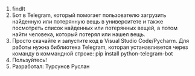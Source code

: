1. findIt
2. Бот в Telegram, который помогает пользователю загрузить найденную или потерянную вещь в университете и также посмотреть список найденных или потерянных вещей, а потом найти человека, который потерял или нашел вещь.
3. Просто скачайте и запустите код в Visual Studio Code/Pycharm. Для работы нужна библиотека Telegram, которая устанавливется через команду в коммандной строке:
pip install python-telegram-bot
4. Пользуйтесь!
5. Разработал: Турсунов Руслан

